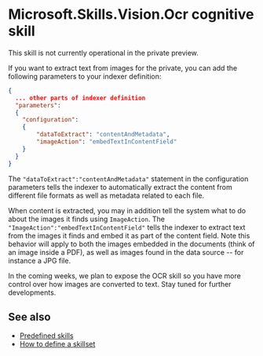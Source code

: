 # Microsoft.Skills.Vision.Ocr cognitive skill

This skill is not currently operational in the private preview.


If you want to extract text from images for the private, you can add the following parameters to your indexer definition:

```json
{
  ... other parts of indexer definition
  "parameters":
  {
  	"configuration": 
    {
    	"dataToExtract": "contentAndMetadata",
     	"imageAction": "embedTextInContentField"
	}
  }
}
```

The ```"dataToExtract":"contentAndMetadata"``` statement in the configuration parameters tells the indexer to automatically extract the content from different file formats as well as metadata related to each file. 

When content is extracted, you may in addition tell the system what to do about the images it finds using ```ImageAction```. The ```"ImageAction":"embedTextInContentField"``` tells the indexer to extract text from the images it finds and embed it as part of the content field. Note this behavior will apply to both the images embedded in the documents (think of an image inside a PDF), as well as images found in the data source -- for instance a JPG file.  

In the coming weeks, we plan to expose the OCR skill so you have more control over how images are converted to text. Stay tuned for further developments.

## See also

+ [Predefined skills](cognitive-search-predefined-skills.md)
+ [How to define a skillset](cognitive-search-defining-skillset.md)